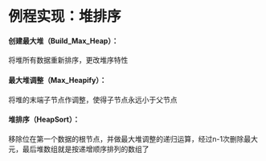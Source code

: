 # 例程实现：堆排序

#### 创建最大堆（Build_Max_Heap）：

将堆所有数据重新排序，更改堆序特性

#### 最大堆调整（Max_Heapify）：

将堆的末端子节点作调整，使得子节点永远小于父节点

#### 堆排序（HeapSort）：

移除位在第一个数据的根节点，并做最大堆调整的递归运算，经过n-1次删除最大元，最后堆数组就是按递增顺序排列的数组了

##### 
